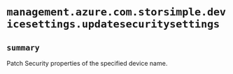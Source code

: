 # `management.azure.com.storsimple.devicesettings.updatesecuritysettings`

## `summary`
Patch Security properties of the specified device name.


